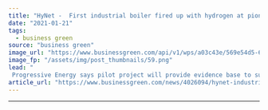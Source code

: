 ```yaml
---
title: "HyNet -  First industrial boiler fired up with hydrogen at pioneering pilot project"
date: "2021-01-21"
tags: 
  - business green
source: "business green"
image_url: "https://www.businessgreen.com/api/v1/wps/a03c43e/569e54d5-64ed-4bd3-bd24-ecb00cf25db6/5/HyNetNW-3D-map-185x114.png"
image_fp: "/assets/img/post_thumbnails/59.png"
lead: "
 Progressive Energy says pilot project will provide evidence base to support switch from fossil fuel to hydrogen, as industry advances plans for UK's first hydrogen fuelled town ..."
article_url: "https://www.businessgreen.com/news/4026094/hynet-industrial-boiler-fired-hydrogen-pioneering-pilot-project"
---
```


---
